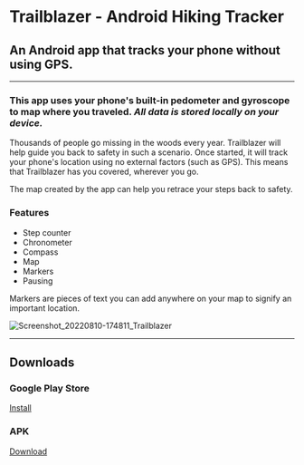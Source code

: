 # Trailblazer - Android Hiking Tracker
## An Android app that tracks your phone without using GPS.
-----
### This app uses your phone's built-in pedometer and gyroscope to map where you traveled. *All data is stored locally on your device.*

Thousands of people go missing in the woods every year. Trailblazer will help guide you back to safety in such a scenario.
Once started, it will track your phone's location using no external factors (such as GPS). This means that Trailblazer has you covered, wherever you go.

The map created by the app can help you retrace your steps back to safety.

### Features
 - Step counter
 - Chronometer
 - Compass
 - Map
 - Markers
 - Pausing
 
Markers are pieces of text you can add anywhere on your map to signify an important location.

![Screenshot_20220810-174811_Trailblazer](https://user-images.githubusercontent.com/67977174/184229747-ef996129-dc57-41ff-88ae-91efe4bdee79.jpg)

------

## Downloads

### Google Play Store
[Install](https://play.google.com/store/apps/details?id=com.rooroo.tracker)
### APK
[Download](https://github.com/RooRoo6080/Trailblazer-AndroidHikingTracker/releases/tag/publish)
